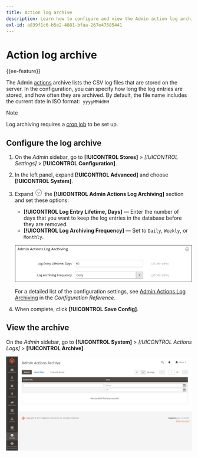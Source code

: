 ```yaml
---
title: Action log archive
description: Learn how to configure and view the Admin action log archive.
exl-id: a839f1c6-b5e2-4881-bfaa-267e47585441
---
```

# Action log archive

{{ee-feature}}

The Admin [actions](action-log.md) archive lists the CSV log files that are stored on the server. In the configuration, you can specify how long the log entries are stored, and how often they are archived. By default, the file name includes the current date in ISO format:  `yyyyMMddHH`

>[!NOTE]
>
>Log archiving requires a [cron job](cron.md) to be set up.

## Configure the log archive

1. On the _Admin_ sidebar, go to **[!UICONTROL Stores]** > _[!UICONTROL Settings]_ > **[!UICONTROL Configuration]**.

1. In the left panel, expand **[!UICONTROL Advanced]** and choose **[!UICONTROL System]**.

1. Expand ![Expansion selector](../assets/icon-display-expand.png) the **[!UICONTROL Admin Actions Log Archiving]** section and set these options:

   - **[!UICONTROL Log Entry Lifetime, Days]** — Enter the number of days that you want to keep the log entries in the database before they are removed.
   - **[!UICONTROL Log Archiving Frequency]** — Set to `Daily`, `Weekly`, or `Monthly`.

   ![Advanced configuration - admin actions log archiving](../configuration-reference/advanced/assets/system-admin-actions-log-archiving.png)<!-- zoom -->

   For a detailed list of the configuration settings, see [Admin Actions Log Archiving](https://docs.magento.com/user-guide/configuration/advanced/system.html) in the _Configuration Reference_.

1. When complete, click **[!UICONTROL Save Config]**.

## View the archive

On the _Admin_ sidebar, go to **[!UICONTROL System]** > _[!UICONTROL Actions Logs]_ > **[!UICONTROL Archive]**.

![Action log archive](./assets/action-log-archive.png)<!-- zoom -->
